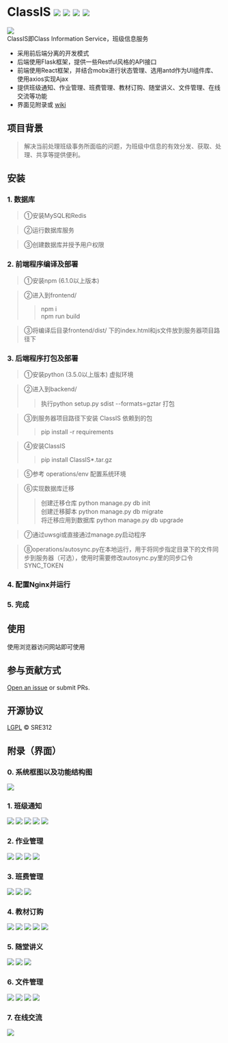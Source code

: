 # ClassIS ![](https://raw.githubusercontent.com/wiki/SRE312/ClassIS/images/license.png) ![](https://raw.githubusercontent.com/wiki/SRE312/ClassIS/images/flask.png) ![](https://raw.githubusercontent.com/wiki/SRE312/ClassIS/images/react.png) ![](https://raw.githubusercontent.com/wiki/SRE312/ClassIS/images/antd.png)  
<img align="middle" src="https://raw.githubusercontent.com/wiki/SRE312/ClassIS/images/logo.png"></img>  
ClassIS即Class Information Service，班级信息服务  
* 采用前后端分离的开发模式  
* 后端使用Flask框架，提供一些Restful风格的API接口  
* 前端使用React框架，并结合mobx进行状态管理、选用antd作为UI组件库、使用axios实现Ajax  
* 提供班级通知、作业管理、班费管理、教材订购、随堂讲义、文件管理、在线交流等功能  
* 界面见附录或 [wiki](https://github.com/SRE312/ClassIS/wiki)
## 项目背景
> 解决当前处理班级事务所面临的问题，为班级中信息的有效分发、获取、处理、共享等提供便利。  
## 安装
### 1. 数据库
> ①安装MySQL和Redis  

> ②运行数据库服务  

> ③创建数据库并授予用户权限  

### 2. 前端程序编译及部署
> ①安装npm (6.1.0以上版本)  

> ②进入到frontend/  
> > npm i  
> > npm run build  

> ③将编译后目录frontend/dist/ 下的index.html和js文件放到服务器项目路径下

### 3. 后端程序打包及部署 
> ①安装python (3.5.0以上版本) 虚拟环境  

> ②进入到backend/  
> > 执行python setup.py sdist --formats=gztar 打包

> ③到服务器项目路径下安装 ClassIS 依赖到的包 
> > pip install -r requirements  

> ④安装ClassIS
> > pip install ClassIS*.tar.gz

> ⑤参考 operations/env 配置系统环境  

> ⑥实现数据库迁移  
> > 创建迁移仓库  python manage.py db init  
> > 创建迁移脚本  python manage.py db migrate  
> > 将迁移应用到数据库  python manage.py db upgrade  

> ⑦通过uwsgi或直接通过manage.py启动程序  

> ⑧operations/autosync.py在本地运行，用于将同步指定目录下的文件同步到服务器（可选），使用时需要修改autosync.py里的同步口令SYNC_TOKEN 
### 4. 配置Nginx并运行
### 5. 完成
## 使用
使用浏览器访问网站即可使用
## 参与贡献方式
[Open an issue](github.com/SRE312/ClassIS/issues/new) or submit PRs.
## 开源协议
[LGPL](https://github.com/SRE312/ClassIS/blob/master/LICENSE) © SRE312


## 附录（界面）
### 0. 系统框图以及功能结构图
![](https://raw.githubusercontent.com/wiki/SRE312/ClassIS/images/0.png)  

### 1. 班级通知
![](https://raw.githubusercontent.com/wiki/SRE312/ClassIS/images/1n1.png)
![](https://raw.githubusercontent.com/wiki/SRE312/ClassIS/images/1n2.png)
![](https://raw.githubusercontent.com/wiki/SRE312/ClassIS/images/1n3.png)
![](https://raw.githubusercontent.com/wiki/SRE312/ClassIS/images/1n4.png)
![](https://raw.githubusercontent.com/wiki/SRE312/ClassIS/images/1n5.png)  

### 2. 作业管理
![](https://raw.githubusercontent.com/wiki/SRE312/ClassIS/images/2h1.png)
![](https://raw.githubusercontent.com/wiki/SRE312/ClassIS/images/2h2.png)
![](https://raw.githubusercontent.com/wiki/SRE312/ClassIS/images/2h3.png)
![](https://raw.githubusercontent.com/wiki/SRE312/ClassIS/images/2h4.png)  

### 3. 班费管理
![](https://raw.githubusercontent.com/wiki/SRE312/ClassIS/images/3f1.png)
![](https://raw.githubusercontent.com/wiki/SRE312/ClassIS/images/3f2.png)
![](https://raw.githubusercontent.com/wiki/SRE312/ClassIS/images/3f3.png)  

### 4. 教材订购
![](https://raw.githubusercontent.com/wiki/SRE312/ClassIS/images/4t1.png)
![](https://raw.githubusercontent.com/wiki/SRE312/ClassIS/images/4t2.png)
![](https://raw.githubusercontent.com/wiki/SRE312/ClassIS/images/4t3.png)
![](https://raw.githubusercontent.com/wiki/SRE312/ClassIS/images/4t4.png)
![](https://raw.githubusercontent.com/wiki/SRE312/ClassIS/images/4t5.png)  

### 5. 随堂讲义
![](https://raw.githubusercontent.com/wiki/SRE312/ClassIS/images/5n1.png)
![](https://raw.githubusercontent.com/wiki/SRE312/ClassIS/images/5n2.png)
![](https://raw.githubusercontent.com/wiki/SRE312/ClassIS/images/5n3.png)  

### 6. 文件管理
![](https://raw.githubusercontent.com/wiki/SRE312/ClassIS/images/6f1.png)
![](https://raw.githubusercontent.com/wiki/SRE312/ClassIS/images/6f2.png)
![](https://raw.githubusercontent.com/wiki/SRE312/ClassIS/images/6f3.png)
![](https://raw.githubusercontent.com/wiki/SRE312/ClassIS/images/6f4.png)  

### 7. 在线交流
![](https://raw.githubusercontent.com/wiki/SRE312/ClassIS/images/7c.png)  
